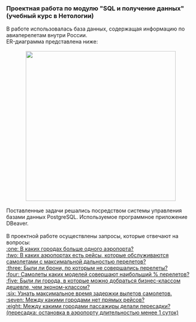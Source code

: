 <h3>Проектная работа по модулю "SQL и получение данных" (учебный курс в Нетологии)</h3>

<div>В работе использовалась база данных, содержащая информацию по авиаперелетам внутри России.</div><div> ER-диаграмма представлена ниже: </div><br>

<div align="center"><img src="https://user-images.githubusercontent.com/63310859/185212928-7bcd3160-c2cb-4ae7-9578-e6f69cf34b0d.png" height="400"/></div><br>

<div>Поставленные задачи решались посредством системы управления базами данных PostgreSQL. Используемое программное приложение DBeaver.</div><br>

<div>В проектной работе осуществлены запросы, которые отвечают на вопросы:<br>
<a href="https://github.com/janesheshera/Air_flights_SQL/blob/main/1_qty_airports.sql" target="_blank"> :one: В каких городах больше одного аэропорта?<a><br>
<a href="https://github.com/janesheshera/Air_flights_SQL/blob/main/2_max_fly_distance.sql" target="_blank"> :two: В каких аэропортах есть рейсы, которые обслуживаются самолетами с максимальной дальностью перелетов?<a><br>
<a href="https://github.com/janesheshera/Air_flights_SQL/blob/main/3_booking_but_not_fly.sql" target="_blank"> :three: Были ли брони, по которым не совершались перелеты?<a><br>
<a href="https://github.com/janesheshera/Air_flights_SQL/blob/main/4_fly_procent.sql" target="_blank"> :four: Самолеты каких моделей совершают наибольший % перелетов?<a><br>
<a href="https://github.com/janesheshera/Air_flights_SQL/blob/main/5_business_expensive.sql" target="_blank"> :five: Были ли города, в которые можно добраться бизнес-классом дешевле, чем эконом-классом?<a><br>
<a href="https://github.com/janesheshera/Air_flights_SQL/blob/main/6_delay_aircrafts.sql" target="_blank"> :six: Узнать максимальное время задержки вылетов самолетов.<a><br>
<a href="https://github.com/janesheshera/Air_flights_SQL/blob/main/7_qty_flights_in_one_ticket.sql" target="_blank"> :seven: Между какими городами нет прямых рейсов?<a><br>
<a href="https://github.com/janesheshera/Air_flights_SQL/blob/main/8_peresadki.sql" target="_blank"> :eight: Между какими городами пассажиры делали пересадки? (пересадка: остановка в аэропорту длительностью менее 1 суток)<a>
